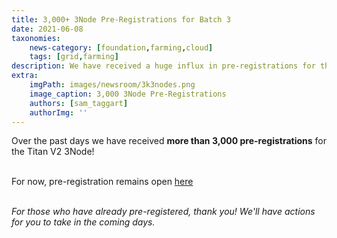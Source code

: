 ```yaml
---
title: 3,000+ 3Node Pre-Registrations for Batch 3
date: 2021-06-08
taxonomies:
    news-category: [foundation,farming,cloud]
    tags: [grid,farming]
description: We have received a huge influx in pre-registrations for the Titan V2 3Node. Thank you!
extra:
    imgPath: images/newsroom/3k3nodes.png
    image_caption: 3,000 3Node Pre-Registrations
    authors: [sam_taggart]
    authorImg: ''
---
```


Over the past days we have received **more than 3,000 pre-registrations** for the Titan V2 3Node!
<br/>
<br/>

For now, pre-registration remains open [here](http://next3nodebatch.threefold.io/)
<br/>
<br/>

*For those who have already pre-registered, thank you! We'll have actions for you to take in the coming days.*
